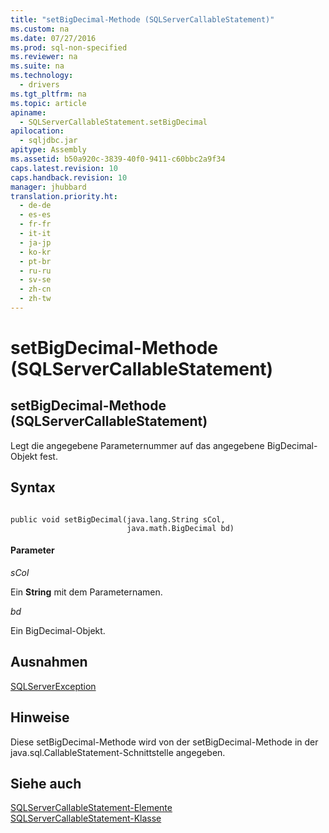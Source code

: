 ```yaml
---
title: "setBigDecimal-Methode (SQLServerCallableStatement)"
ms.custom: na
ms.date: 07/27/2016
ms.prod: sql-non-specified
ms.reviewer: na
ms.suite: na
ms.technology: 
  - drivers
ms.tgt_pltfrm: na
ms.topic: article
apiname: 
  - SQLServerCallableStatement.setBigDecimal
apilocation: 
  - sqljdbc.jar
apitype: Assembly
ms.assetid: b50a920c-3839-40f0-9411-c60bbc2a9f34
caps.latest.revision: 10
caps.handback.revision: 10
manager: jhubbard
translation.priority.ht: 
  - de-de
  - es-es
  - fr-fr
  - it-it
  - ja-jp
  - ko-kr
  - pt-br
  - ru-ru
  - sv-se
  - zh-cn
  - zh-tw
---
```

# setBigDecimal-Methode (SQLServerCallableStatement)
    
## setBigDecimal\-Methode \(SQLServerCallableStatement\)  
 Legt die angegebene Parameternummer auf das angegebene BigDecimal\-Objekt fest.  
  
## Syntax  
  
```  
  
public void setBigDecimal(java.lang.String sCol,  
                          java.math.BigDecimal bd)  
```  
  
#### Parameter  
 *sCol*  
  
 Ein **String** mit dem Parameternamen.  
  
 *bd*  
  
 Ein BigDecimal\-Objekt.  
  
## Ausnahmen  
 [SQLServerException](../content/SQLServerException-Class.md)  
  
## Hinweise  
 Diese setBigDecimal\-Methode wird von der setBigDecimal\-Methode in der java.sql.CallableStatement\-Schnittstelle angegeben.  
  
## Siehe auch  
 [SQLServerCallableStatement-Elemente](../content/SQLServerCallableStatement-Members.md)   
 [SQLServerCallableStatement-Klasse](../content/SQLServerCallableStatement-Class.md)  
  
  